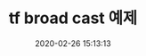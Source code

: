 ---
layout: post
title: "tf broad cast 예제"
description: tf broad cast 예제
# tags: ROS
date: 2020-02-26 15:13:13
comments: true
---